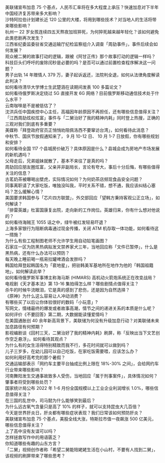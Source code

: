 美联储宣布加息 75 个基点，人民币汇率将在多大程度上承压？快速加息对下半年中国经济复苏带来多大影响？  
沙特阿拉伯计划建长近 120 公里的大楼，将用到哪些技术？对当地人的生活将带来哪些影响？  
杭州一 22 岁女孩连续四五天熬夜加班猝死，为何猝死越来越年轻化？该如何避免此类悲剧再次发生？  
江西省纪委监委驻省交通运输厅纪检监察组介入调查「周劼事件」，事件后续会如何发展？  
观众被二舅的故事打动的逻辑，跟被《阿甘正传》那个故事打动的逻辑一样吗？  
科技巨头们呼吁的废除闰秒是必要的吗？是否可以通过前置检查程序解决这一问题？  
男子出轨 14 年赠情人 379 万，妻子起诉返还，法院判全退，如何从法律角度解读此判决？  
如何看待清华大学博士生武楚涵在读期间发表 100 多篇论文？  
如何看待俄罗斯决定绕过 5G 直接开发 6G 网络？目前俄罗斯移动通信技术处于什么水平？  
云南咖啡是不是被低估了？  
沈洪兵任中国疾控中心主任，高福因年龄原因不再担任，还有哪些信息值得关注？  
「江西周劼炫权炫富」事件与「二舅治好了我的精神内耗」同时登上热搜，正确的三观对我们到底有多重要？  
美媒称「拜登政府官员正悄悄劝阻佩洛西不要窜访台湾」，如何看待此消息？  
中秋节、国庆节放假通知来了， 9 月 10-12 日、 10 月 1-7 日放假，你有哪些规划和安排？  
如何看待全国 117 个县城房价破万？具体原因是什么？县城会成为房地产市场发展的新机遇吗？  
父母走后，兄弟姐妹就散了，基本不来往了是真的吗？  
周劼回应朋友圈炫富，父亲并非副局长，言论有夸大，事后十分后悔，有哪些值得关注的信息？  
古茗奶茶被曝喝出壁虎，实际情况如何？为何奶茶店频现食品安全问题？  
同事离职请了大家吃饭，唯独没叫我，平时关系不错，想不通，我应该纠结心塞吗？怎么缓解心情？  
美国要求韩国参与「芯片四方联盟」，外交部回应「望韩方秉持客观公正立场」，如何解读？  
「排雷英雄」杜富国康复出院，走向新的工作岗位。英雄归来，你有什么想对他说的？  
如何看待海贼王 1055 话之中，绿牛被红发轻易吓退？  
上海多家银行为阻断病毒通过现金传播，关闭 ATM 机存取一体功能，如何看待这一措施？  
为什么有些工程制图老师不允许学生用自动铅笔画图？  
石家庄一区为防黑热病拟发文禁养家犬三年，当地回应称「文件已暂停」，什么是黑热病，还有什么办法可以预防？  
每天晚上睡前喝一瓶易拉罐啤酒会发胖吗？  
韩国给拜登起韩国名为「裵地星」，把驻韩美军基地所在地作为他的「韩国祖籍地」，如何解读此举？  
如何看待俄罗斯军事博主称海马斯 (HIMARS) 高机动火箭炮系统正在改变战局？  
电视剧《天才基本法》第 13-16 集拍得怎么样？哪些剧情点值得关注？  
杀牛的时候牛流眼泪，它是真的感到了悲伤，还是因为自然选择？  
《原神》为什么这么容易让人冲动消费？  
有哪些买了以后让你体验很好的数码「小玩意」?  
写网文，情绪最终的爆发或者故事高潮，情节之间的递进关系的本质是什么呢？  
如何评价《不要回答》第二期，大数据能读懂爱情吗？  
在美国通胀创 40 余年新高背景下，美联储为何没有升级加息行动？对美联储未来加息路径有何预期？  
影视编剧谈《回村三天，二舅治好了我的精神内耗》刷屏，称「反映出当下文艺创作空乏悬浮」，如何看待其观点？  
为什么有的女生活得特别精致而我不行，多花时间就可以做到吗？  
儿子三岁多，在幼儿园可以自己吃饭，在家吃饭需要喂，应该怎么办？  
如何利用好高考完的那个暑假？  
交通运输部表示「网约车主要平台抽成比例上限在 18%-30% 之间」，会给网约车行业带来哪些影响？  
河南舞阳发生交通事故致多人受伤，当地回应「属于刑事案件」，具体情况如何？肇事者将受到哪些处罚？  
国家统计局公布 2022 年 1-6 月份全国规模以上工业企业利润增长 1.0%，哪些信息值得关注？  
在三国的乱世中，司马懿为什么能够笑到最后？  
为什么远古氧气含量只是高了 10% 的样子，就可以支持昆虫大几百倍？  
今天是世界肝炎日，肝炎都有哪些症状表现？我们日常该如何预防肝炎？  
美联储宣布加息 75 个基点，美股全线大涨，特斯拉市值一夜飙涨 500 亿美元，哪些信息值得关注？  
上了高中没有友谊可以吗？  
怎样拯救写作中的用语匮乏？  
你知道哪些有趣的山东方言？  
「二舅」视频创作者称「希望二舅能陪姥姥生活在小山村，不要有人找到二舅」，该视频的刷屏带来了哪些思考？  
